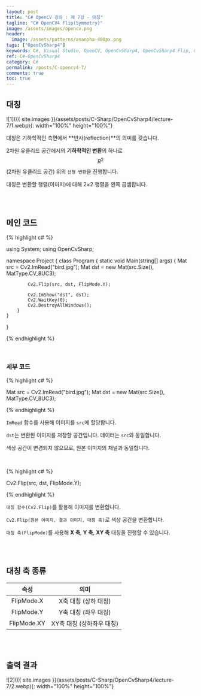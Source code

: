 ```yaml
---
layout: post
title: "C# OpenCV 강좌 : 제 7강 - 대칭"
tagline: "C# OpenCV4 Flip(Symmetry)"
image: /assets/images/opencv.png
header:
  image: /assets/patterns/asanoha-400px.png
tags: ["OpenCvSharp4"]
keywords: C#, Visual Studio, OpenCV, OpenCvSharp4, OpenCvSharp4 Flip, OpenCvSharp4 Symmetry
ref: C#-OpenCvSharp4
category: C#
permalink: /posts/C-opencv4-7/
comments: true
toc: true
---
```


## 대칭

![1]({{ site.images }}/assets/posts/C-Sharp/OpenCvSharp4/lecture-7/1.webp){: width="100%" height="100%"}

대칭은 기하학적인 측면에서 **반사(reflection)**의 의미를 갖습니다.

2차원 유클리드 공간에서의 **기하학적인 변환**의 하나로 $$ R^2 $$(2차원 유클리드 공간) 위의 `선형 변환`을 진행합니다.

대칭은 변환할 행렬(이미지)에 대해 2×2 행렬을 왼쪽 곱셈합니다.

<br>
<br>

## 메인 코드

{% highlight c# %}

using System;
using OpenCvSharp;

namespace Project
{
    class Program
    {
        static void Main(string[] args)
        {
            Mat src = Cv2.ImRead("bird.jpg");
            Mat dst = new Mat(src.Size(), MatType.CV_8UC3);

            Cv2.Flip(src, dst, FlipMode.Y);

            Cv2.ImShow("dst", dst);
            Cv2.WaitKey(0);
            Cv2.DestroyAllWindows();
        }
    }
}

{% endhighlight %}

<br>

### 세부 코드

{% highlight c# %}

Mat src = Cv2.ImRead("bird.jpg");
Mat dst = new Mat(src.Size(), MatType.CV_8UC3);

{% endhighlight %}

`ImRead` 함수를 사용해 이미지를 `src`에 할당합니다.

`dst`는 변환된 이미지를 저장할 공간입니다. 데이터는 `src`와 동일합니다.

색상 공간이 변경되지 않으므로, 원본 이미지의 채널과 동일합니다.

<br>

{% highlight c# %}

Cv2.Flip(src, dst, FlipMode.Y);

{% endhighlight %}

`대칭 함수(Cv2.Flip)`를 활용해 이미지를 변환합니다.

`Cv2.Flip(원본 이미지, 결과 이미지, 대칭 축)`로 색상 공간을 변환합니다.

`대칭 축(FlipMode)`를 사용해 **X 축**, **Y 축**, **XY 축** 대칭을 진행할 수 있습니다.

<br>
<br>

## 대칭 축 종류

|          속성         |                    의미                   |
|:---------------------:|:-----------------------------------------:|
|   FlipMode.X   | X축 대칭 (상하 대칭) |
| FlipMode.Y | Y축 대칭 (좌우 대칭) |
|    FlipMode.XY   | XY축 대칭 (상하좌우 대칭) |

<br>
<br>

## 출력 결과

![2]({{ site.images }}/assets/posts/C-Sharp/OpenCvSharp4/lecture-7/2.webp){: width="100%" height="100%"}
